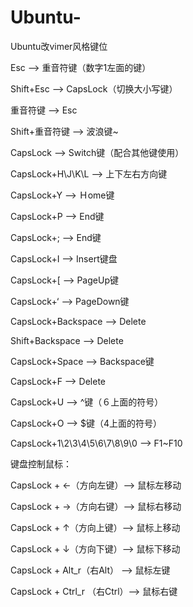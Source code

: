 # Ubuntu-
Ubuntu改vimer风格键位


Esc --> 重音符键（数字1左面的键）

Shift+Esc --> CapsLock（切换大小写键）

重音符键 --> Esc

Shift+重音符键 --> 波浪键~

CapsLock --> Switch键（配合其他键使用）

CapsLock+H\J\K\L --> 上下左右方向键

CapsLock+Y --> Ｈome键

CapsLock+P --> End键

CapsLock+;   --> End键

CapsLock+I  --> Insert键盘

CapsLock+[  --> PageUp键

CapsLock+‘  --> PageDown键

CapsLock+Backspace --> Delete

Shift+Backspace --> Delete

CapsLock+Space --> Backspace键

CapsLock+F --> Delete

CapsLock+U --> ^键（６上面的符号）

CapsLock+O --> $键（4上面的符号）

CapsLock+1\2\3\4\5\6\7\8\9\0 --> F1~F10

键盘控制鼠标：

CapsLock + ←（方向左键）--> 鼠标左移动

CapsLock + →（方向右键）--> 鼠标右移动

CapsLock + ↑（方向上键）--> 鼠标上移动

CapsLock + ↓（方向下键）--> 鼠标下移动

CapsLock + Alt_r（右Alt）    --> 鼠标左键

CapsLock + Ctrl_r （右Ctrl）--> 鼠标右键
